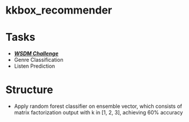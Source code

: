 # kkbox_recommender


# Tasks
- ***[WSDM Challenge](https://www.kaggle.com/c/kkbox-music-recommendation-challenge/)***
- Genre Classification
- Listen Prediction

# Structure
- Apply random forest classifier on ensemble vector, which consists of matrix factorization output with k in [1, 2, 3], achieving 60% accuracy

